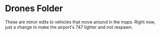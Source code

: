 # Drones Folder

These are minor edits to vehicles that move around in the maps. Right now, just a change to make the airport's 747 lighter and not respawn.

